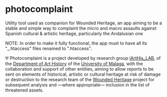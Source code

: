 # photocomplaint
Utility tool used as companion for Wounded Heritage, an app aiming to be a stable and simple way to complaint the micro and macro assaults against Spanish cultural &amp; artistic heritage, particularly the Andalusian one

NOTE: In order to make it fully functional, the app must to have all its "_.htaccess" files renamed to ".htaccess".

&#9960; Photocomplaint is a project developed by research group [iArtHis_LAB](http://iarthis.es), of the [Department of Art History](https://www.uma.es/departamento-de-historia-del-arte) of the [University of Malaga](https://www.uma.es), with the collaboration and support of other entities, aiming to allow reports to be sent on elements of historical, artistic or cultural heritage at risk of damage or destruction to the research team of the [Wounded Heritage](https://patrimonioherido.iarthislab.eu) project for subsequent analysis and &mdash;where appropriate&mdash; inclusion in the list of threatened assets.
